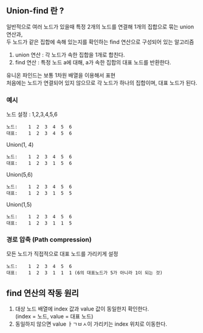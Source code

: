 

## Union-find 란 ?

일반적으로 여러 노드가 있을때 특정 2개의 노드를 연결해 1개의 집합으로 묶는 union 연산과, <br>
두 노드가 같은 집합에 속해 있는지를 확인하는 find 연산으로 구성되어 있는 알고리즘

1. union 연산 : 각 노드가 속한 집합을 1개로 합친다.
2. find 연산 : 특정 노드 a에 대해, a가 속한 집합의 대표 노드를 반환한다.

유니온 파인드는 보통 1차원 배열을 이용해서 표현 <br>
처음에는 노드가 연결되어 있지 않으므로 각 노드가 하나의 집합이며, 대표 노드가 된다.

### 예시

노드 설정 : 1,2,3,4,5,6 

```
노드:    1  2  3  4  5  6
대표:    1  2  3  4  5  6
```

Union(1, 4)
```
노드:    1  2  3  4  5  6
대표:    1  2  3  1  5  6
```

Union(5,6)
```
노드:    1  2  3  4  5  6
대표:    1  2  3  1  5  5
```
Union(1,5)
```
노드:    1  2  3  4  5  6
대표:    1  2  3  1  1  5

```

### 경로 압축 (Path compression)

모든 노드가 직접적으로 대표 노드를 가리키게 설정

```
노드:    1  2  3  4  5  6
대표:    1  2  3  1  1  1 (6의 대표노드가 5가 아니라 1이 되는 것)

```

## find 연산의 작동 원리

1. 대상 노드 배열에 index 값과 value 값이 동일한지 확인한다. <br>
(index = 노드, value = 대표 노드)
2. 동일하지 않으면 value ㅏㄱㅂㅅ이 가리키는 index 위치로 이동한다.

